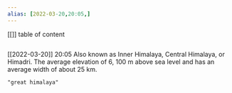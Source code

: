 ```yaml
---
alias: [2022-03-20,20:05,]
---
```

[[]]
table of content
```toc
```

[[2022-03-20]] 20:05
Also known as Inner Himalaya, Central Himalaya, or Himadri.
The average elevation of 6, 100 m above sea level and has an average width of about 25 km.
```query
"great himalaya"
```